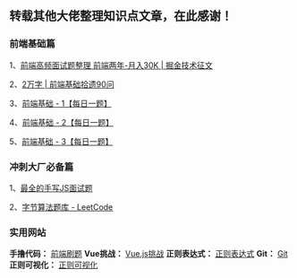 ## 转载其他大佬整理知识点文章，在此感谢！

### 前端基础篇

1、[前端高频面试题整理 前端两年-月入30K | 掘金技术征文](https://juejin.cn/post/6844904148899463175)

2、[2万字 | 前端基础拾遗90问](https://juejin.cn/post/6844904116552990727#heading-10)

3、[前端基础 - 1【每日一题】](https://juejin.cn/post/7052320046185447455)

4、[前端基础 - 2【每日一题】](https://juejin.cn/post/7070088779792384030)

5、[前端基础 - 3【每日一题】](https://juejin.cn/post/7087712317059629086)

### 冲刺大厂必备篇

1、[最全的手写JS面试题](https://juejin.cn/post/6968713283884974088)

2、[字节算法题库 - LeetCode](https://leetcode.cn/explore/featured/card/bytedance/)

### 实用网站

**手撸代码：** [前端刷题](https://bigfrontend.dev/zh)
**Vue挑战：** [Vue.js挑战](https://cn-vuejs-challenges.netlify.app/r.html)
**正则表达式：** [正则表达式](https://regexlearn.com/zh-cn)
**Git：** [Git](https://learngitbranching.js.org/?locale=zh_CN)
**正则可视化：** [正则可视化](https://regexper.com/)